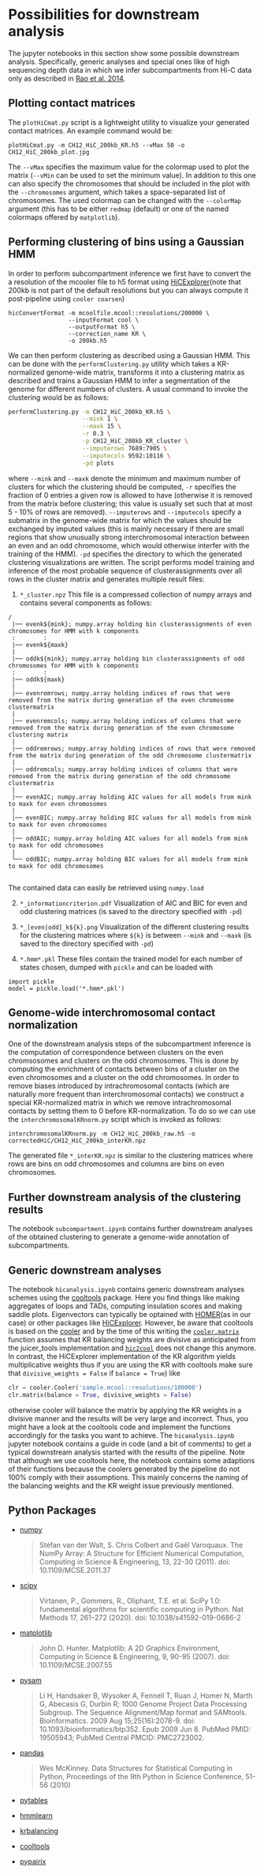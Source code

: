 # Possibilities for downstream analysis
The jupyter notebooks in this section show some possible downstream analysis. Specifically, generic analyses and special ones like of high sequencing depth data in which we infer subcompartments from Hi-C data only as described in [Rao et al. 2014](https://www.cell.com/cell/fulltext/S0092-8674(14)01497-4).

## Plotting contact matrices
The `plotHiCmat.py` script is a lightweight utility to visualize your generated contact matrices. An example command would be:
```
plotHiCmat.py -m CH12_HiC_200kb_KR.h5 --vMax 50 -o CH12_HiC_200kb_plot.jpg
```

The `--vMax` specifies the maximum value for the colormap used to plot the matrix (`--vMin` can be used to set the minimum value). In addition to this one can also specify the chromosomes that should be included in the plot with the `--chromosomes` argument, which takes a space-separated list of chromosomes. The used colormap can be changed with the `--colorMap` argument (this has to be either `redmap` (default) or one of the named colormaps offered by `matplotlib`). 

## Performing clustering of bins using a Gaussian HMM
In order to perform subcompartment inference we first have to convert the a resolution of the mcooler file to h5 format using [HiCExplorer](https://hicexplorer.readthedocs.io/en/latest/)(note that 200kb is not part of the default resolutions but you can always compute it post-pipeline using `cooler coarsen`)

```
hicConvertFormat -m mcoolfile.mcool::resolutions/200000 \
                 --inputFormat cool \
                 --outputFormat h5 \
                 --correction_name KR \
                 -o 200kb.h5
```

We can then perform clustering as described using a Gaussian HMM. This can be done with the `performClustering.py` utility which takes a KR-normalized genome-wide matrix, transforms it into a clustering matrix as described and trains a Gaussian HMM to infer a segmentation of the genome for different numbers of clusters. A usual command to invoke the clustering would be as follows:
```bash
performClustering.py -m CH12_HiC_200kb_KR.h5 \
                     --mink 1 \
                     --maxk 15 \
                     -r 0.3 \
                     -p CH12_HiC_200kb_KR_cluster \
                     --imputerows 7689:7905 \
                     --imputecols 9592:10116 \
                     -pd plots
```

where `--mink` and `--maxk` denote the minimum and maximum number of clusters for which the clustering should be computed, `-r` specifies the fraction of 0 entries a given row is allowed to have (otherwise it is removed from the matrix before clustering; this value is usually set such that at most 5 - 10% of rows are removed). `--imputerows` and `--imputecols` specify a submatrix in the genome-wide matrix for which the values should be exchanged by imputed values (this is mainly necessary if there are small regions that show unusually strong interchromosomal interaction between an even and an odd chromosome, which would otherwise interfer with the training of the HMM). `-pd` specifies the directory to which the generated clustering visualizations are written. The script performs model training and inference of the most probable sequence of clusterassignments over all rows in the cluster matrix and generates multiple result files:

1.  `*_cluster.npz`
This file is a compressed collection of numpy arrays and contains several components as follows:
```
/
 |── evenk${mink}; numpy.array holding bin clusterassignments of even chromosomes for HMM with k components
 :        :
 |── evenk${maxk}
 |
 |── oddk${mink}; numpy.array holding bin clusterassignments of odd chromosomes for HMM with k components
 :        :
 |── oddk${maxk}
 |
 |── evenremrows; numpy.array holding indices of rows that were removed from the matrix during generation of the even chromosome clustermatrix
 |
 |── evenremcols; numpy.array holding indices of columns that were removed from the matrix during generation of the even chromosome clustering matrix
 |
 |── oddremrows; numpy.array holding indices of rows that were removed from the matrix during generation of the odd chromosome clustermatrix
 |
 |── oddremcols; numpy.array holding indices of columns that were removed from the matrix during generation of the odd chromosome clustermatrix
 |
 |── evenAIC; numpy.array holding AIC values for all models from mink to maxk for even chromosomes
 |
 |── evenBIC; numpy.array holding BIC values for all models from mink to maxk for even chromosomes
 |
 |── oddAIC; numpy.array holding AIC values for all models from mink to maxk for odd chromosomes
 |
 └── oddBIC; numpy.array holding BIC values for all models from mink to maxk for odd chromosomes
    
```
The contained data can easily be retrieved using `numpy.load`

2. `*_informationcriterion.pdf`
Visualization of AIC and BIC for even and odd clustering matrices (is saved to the directory specified with `-pd`)

3. `*_[even|odd]_k${k}.png`
Visualization of the different clustering results for the clustering matrices where `${k}` is between `--mink` and `--maxk` (is saved to the directory specified with `-pd`)

4. `*.hmm*.pkl`
These files contain the trained model for each number of states chosen, dumped with `pickle` and can be loaded with
```
import pickle
model = pickle.load('*.hmm*.pkl')
```

## Genome-wide interchromosomal contact normalization
One of the downstream analysis steps of the subcompartment inference is the computation of correspondence between clusters on the even chromsosomes and clusters on the odd chromosomes. This is done by computing the enrichment of contacts between bins of a cluster on the even chromosomes and a cluster on the odd chromosomes. In order to remove biases introduced by intrachromosomal contacts (which are naturally more frequent than interchromosomal contacts) we construct a special KR-normalized matrix in which we remove intrachromosomal contacts by setting them to 0 before KR-normalization. To do so we can use the `interchromosomalKRnorm.py` script which is invoked as follows:
```
interchromosomalKRnorm.py -m CH12_HiC_200kb_raw.h5 -o correctedHiC/CH12_HiC_200kb_interKR.npz
```

The generated file `*_interKR.npz` is similar to the clustering matrices where rows are bins on odd chromosomes and columns are bins on even chromosomes.

## Further downstream analysis of the clustering results
The notebook `subcompartment.ipynb` contains further downstream analyses of the obtained clustering to generate a genome-wide annotation of subcompartments.

## Generic downstream analyses
The notebook `hicanalysis.ipynb` contains generic downstream analyses schemes using the [cooltools](https://cooltools.readthedocs.io/en/latest/index.html) package. Here you find things like making aggregates of loops and TADs, computing insulation scores and making saddle plots. Eigenvectors can typically be optained with [HOMER](http://homer.ucsd.edu/homer/interactions/)(as in our case) or other packages like [HiCExplorer](https://hicexplorer.readthedocs.io/en/latest/). However, be aware that cooltools is based on the [cooler](https://cooler.readthedocs.io/en/latest/index.html) and by the time of this writing the [`cooler.matrix`](https://cooler.readthedocs.io/en/latest/api.html#cooler.Cooler.matrix) function assumes that KR balancing weights are divisive as anticipated from the juicer_tools implementation and [`hic2cool`](https://github.com/4dn-dcic/hic2cool) does not change this anymore. In contrast, the HiCExplorer implementation of the KR algorithm yields multiplicative weights thus if you are using the KR with cooltools make sure that `divisive_weights = False` if `balance = True`) like

```python
clr = cooler.Cooler('sample.mcool::resolutions/100000')
clr.matrix(balance = True, divisive_weights = False)
```

otherwise cooler will balance the matrix by applying the KR weights in a divisive manner and the results will be very large and incorrect. Thus, you might have a look at the cooltools code and implement the functions accordingly for the tasks you want to achieve. The `hicanalysis.ipynb` jupyter notebook contains a guide in code (and a bit of comments) to get a typical downstream analysis started with the results of the pipeline. Note that although we use cooltools here, the notebook contains some adaptions of their functions because the coolers generated by the pipeline do not 100% comply with their assumptions. This mainly concerns the naming of the balancing weights and the KR weight issue previously mentioned.

## Python Packages
* [numpy](https://numpy.org/)
  > Stéfan van der Walt, S. Chris Colbert and Gaël Varoquaux. The NumPy Array: A Structure for Efficient Numerical Computation, Computing in Science & Engineering, 13, 22-30 (2011). doi: 10.1109/MCSE.2011.37

* [scipy](https://www.scipy.org/)
  > Virtanen, P., Gommers, R., Oliphant, T.E. et al. SciPy 1.0: fundamental algorithms for scientific computing in Python. Nat Methods 17, 261–272 (2020). doi: 10.1038/s41592-019-0686-2

* [matplotlib](https://matplotlib.org/)
  > John D. Hunter. Matplotlib: A 2D Graphics Environment, Computing in Science & Engineering, 9, 90-95 (2007). doi: 10.1109/MCSE.2007.55
  
* [pysam](https://pysam.readthedocs.io/en/latest/index.html)
  > Li H, Handsaker B, Wysoker A, Fennell T, Ruan J, Homer N, Marth G, Abecasis G, Durbin R; 1000 Genome Project Data Processing Subgroup. The Sequence Alignment/Map format and SAMtools. Bioinformatics. 2009 Aug 15;25(16):2078-9. doi: 10.1093/bioinformatics/btp352. Epub 2009 Jun 8. PubMed PMID: 19505943; PubMed Central PMCID: PMC2723002.

* [pandas](https://pandas.pydata.org/docs/index.html)
  > Wes McKinney. Data Structures for Statistical Computing in Python, Proceedings of the 9th Python in Science Conference, 51-56 (2010)
  
* [pytables](https://www.pytables.org/)

* [hmmlearn](https://github.com/hmmlearn/hmmlearn)

* [krbalancing](https://github.com/deeptools/Knight-Ruiz-Matrix-balancing-algorithm)

* [cooltools](https://cooltools.readthedocs.io/en/latest/index.html)

* [pypairix](https://pypi.org/project/pypairix/)
